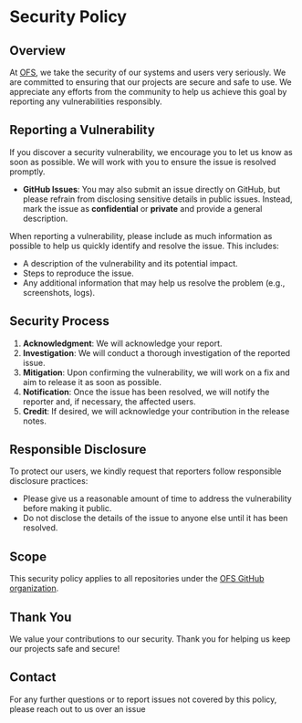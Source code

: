 # Security Policy

## Overview

At [OFS](https://github.com/OFS/ofs.github.io), we take the security of our systems and users very seriously. We are committed to ensuring that our projects are secure and safe to use. We appreciate any efforts from the community to help us achieve this goal by reporting any vulnerabilities responsibly.

## Reporting a Vulnerability

If you discover a security vulnerability, we encourage you to let us know as soon as possible. We will work with you to ensure the issue is resolved promptly.

- **GitHub Issues**: You may also submit an issue directly on GitHub, but please refrain from disclosing sensitive details in public issues. Instead, mark the issue as **confidential** or **private** and provide a general description.

When reporting a vulnerability, please include as much information as possible to help us quickly identify and resolve the issue. This includes:
- A description of the vulnerability and its potential impact.
- Steps to reproduce the issue.
- Any additional information that may help us resolve the problem (e.g., screenshots, logs).

## Security Process

1. **Acknowledgment**: We will acknowledge your report.
2. **Investigation**: We will conduct a thorough investigation of the reported issue.
3. **Mitigation**: Upon confirming the vulnerability, we will work on a fix and aim to release it as soon as possible.
4. **Notification**: Once the issue has been resolved, we will notify the reporter and, if necessary, the affected users.
5. **Credit**: If desired, we will acknowledge your contribution in the release notes.

## Responsible Disclosure

To protect our users, we kindly request that reporters follow responsible disclosure practices:
- Please give us a reasonable amount of time to address the vulnerability before making it public.
- Do not disclose the details of the issue to anyone else until it has been resolved.

## Scope

This security policy applies to all repositories under the [OFS GitHub organization](https://github.com/OFS).

## Thank You

We value your contributions to our security. Thank you for helping us keep our projects safe and secure!

## Contact

For any further questions or to report issues not covered by this policy, please reach out to us over an issue

